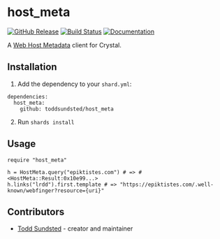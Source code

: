 # host_meta

[![GitHub Release](https://img.shields.io/github/release/toddsundsted/host_meta.svg)](https://github.com/toddsundsted/host_meta/releases)
[![Build Status](https://travis-ci.org/toddsundsted/host_meta.svg?branch=master)](https://travis-ci.org/toddsundsted/host_meta)
[![Documentation](https://img.shields.io/badge/docs-available-brightgreen.svg)](https://toddsundsted.github.io/host_meta/)

A [Web Host Metadata](https://tools.ietf.org/html/rfc6415) client for
Crystal.

## Installation

1. Add the dependency to your `shard.yml`:

```
dependencies:
  host_meta:
    github: toddsundsted/host_meta
```

2. Run `shards install`

## Usage

```
require "host_meta"

h = HostMeta.query("epiktistes.com") # => #<HostMeta::Result:0x10e99...>
h.links("lrdd").first.template # => "https://epiktistes.com/.well-known/webfinger?resource={uri}"
```

## Contributors

- [Todd Sundsted](https://github.com/toddsundsted) - creator and maintainer
